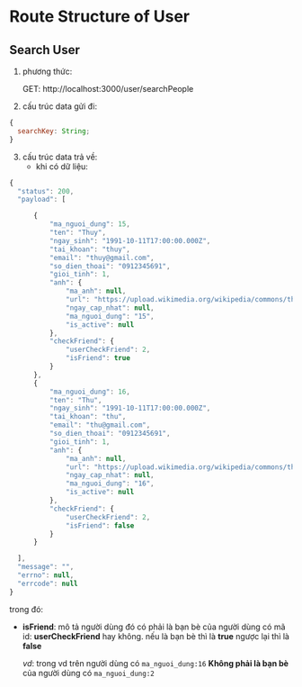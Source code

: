 # Route Structure of User

## Search User

1. phương thức:

   GET: http://localhost:3000/user/searchPeople

2. cấu trúc data gửi đi:

```javascript
{
  searchKey: String;
}
```

3. cấu trúc data trả về:
   - khi có dữ liệu:

```javascript
{
  "status": 200,
  "payload": [

      {
          "ma_nguoi_dung": 15,
          "ten": "Thuy",
          "ngay_sinh": "1991-10-11T17:00:00.000Z",
          "tai_khoan": "thuy",
          "email": "thuy@gmail.com",
          "so_dien_thoai": "0912345691",
          "gioi_tinh": 1,
          "anh": {
              "ma_anh": null,
              "url": "https://upload.wikimedia.org/wikipedia/commons/thumb/5/59/User-avatar.svg/2048px-User-avatar.svg.png",
              "ngay_cap_nhat": null,
              "ma_nguoi_dung": "15",
              "is_active": null
          },
          "checkFriend": {
              "userCheckFriend": 2,
              "isFriend": true
          }
      },
      {
          "ma_nguoi_dung": 16,
          "ten": "Thu",
          "ngay_sinh": "1991-10-11T17:00:00.000Z",
          "tai_khoan": "thu",
          "email": "thu@gmail.com",
          "so_dien_thoai": "0912345691",
          "gioi_tinh": 1,
          "anh": {
              "ma_anh": null,
              "url": "https://upload.wikimedia.org/wikipedia/commons/thumb/5/59/User-avatar.svg/2048px-User-avatar.svg.png",
              "ngay_cap_nhat": null,
              "ma_nguoi_dung": "16",
              "is_active": null
          },
          "checkFriend": {
              "userCheckFriend": 2,
              "isFriend": false
          }
      }

  ],
  "message": "",
  "errno": null,
  "errcode": null
}
```

trong đó:

- **isFriend**: mô tả người dùng đó có phải là bạn bè của người dùng có mã id: **userCheckFriend** hay không. nếu là bạn bè thì là **true** ngược lại thì là **false**

  _vd_: trong vd trên người dùng có `ma_nguoi_dung:16` **Không phải là bạn bè**  của người dùng có `ma_nguoi_dung:2`
